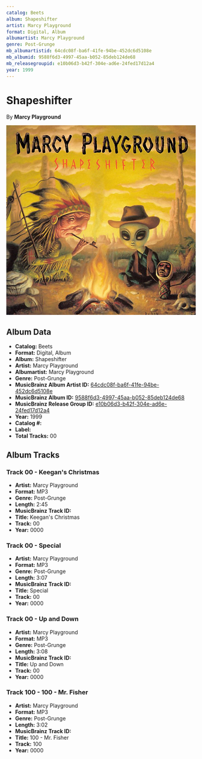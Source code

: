 ```yaml
---
catalog: Beets
album: Shapeshifter
artist: Marcy Playground
format: Digital, Album
albumartist: Marcy Playground
genre: Post-Grunge
mb_albumartistid: 64cdc08f-ba6f-41fe-94be-452dc6d5108e
mb_albumid: 9588f6d3-4997-45aa-b052-85deb124de68
mb_releasegroupid: e10b06d3-b42f-304e-ad6e-24fed17d12a4
year: 1999
---
```


# Shapeshifter

By **Marcy Playground**

![](../../assets/beetscovers/Marcy_Playground-Shapeshifter.jpg)

## Album Data

- **Catalog:** Beets
- **Format:** Digital, Album
- **Album:** Shapeshifter
- **Artist:** Marcy Playground
- **Albumartist:** Marcy Playground
- **Genre:** Post-Grunge
- **MusicBrainz Album Artist ID:** [64cdc08f-ba6f-41fe-94be-452dc6d5108e](https://musicbrainz.org/artist/64cdc08f-ba6f-41fe-94be-452dc6d5108e)
- **MusicBrainz Album ID:** [9588f6d3-4997-45aa-b052-85deb124de68](https://musicbrainz.org/release/9588f6d3-4997-45aa-b052-85deb124de68)
- **MusicBrainz Release Group ID:** [e10b06d3-b42f-304e-ad6e-24fed17d12a4](https://musicbrainz.org/release-group/e10b06d3-b42f-304e-ad6e-24fed17d12a4)
- **Year:** 1999
- **Catalog #:** 
- **Label:** 
- **Total Tracks:** 00

## Album Tracks

### Track 00 - Keegan's Christmas

- **Artist:** Marcy Playground
- **Format:** MP3
- **Genre:** Post-Grunge
- **Length:** 2:45
- **MusicBrainz Track ID:** [](https://musicbrainz.org/recording/)
- **Title:** Keegan's Christmas
- **Track:** 00
- **Year:** 0000

### Track 00 - Special

- **Artist:** Marcy Playground
- **Format:** MP3
- **Genre:** Post-Grunge
- **Length:** 3:07
- **MusicBrainz Track ID:** [](https://musicbrainz.org/recording/)
- **Title:** Special
- **Track:** 00
- **Year:** 0000

### Track 00 - Up and Down

- **Artist:** Marcy Playground
- **Format:** MP3
- **Genre:** Post-Grunge
- **Length:** 3:08
- **MusicBrainz Track ID:** [](https://musicbrainz.org/recording/)
- **Title:** Up and Down
- **Track:** 00
- **Year:** 0000

### Track 100 - 100 - Mr. Fisher

- **Artist:** Marcy Playground
- **Format:** MP3
- **Genre:** Post-Grunge
- **Length:** 3:02
- **MusicBrainz Track ID:** [](https://musicbrainz.org/recording/)
- **Title:** 100 - Mr. Fisher
- **Track:** 100
- **Year:** 0000

